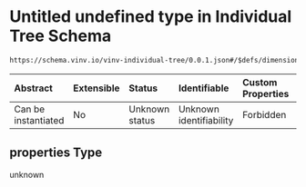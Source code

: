 # Untitled undefined type in Individual Tree Schema

```txt
https://schema.vinv.io/vinv-individual-tree/0.0.1.json#/$defs/dimension_at_height/properties
```



| Abstract            | Extensible | Status         | Identifiable            | Custom Properties | Additional Properties | Access Restrictions | Defined In                                                                                                     |
| :------------------ | :--------- | :------------- | :---------------------- | :---------------- | :-------------------- | :------------------ | :------------------------------------------------------------------------------------------------------------- |
| Can be instantiated | No         | Unknown status | Unknown identifiability | Forbidden         | Allowed               | none                | [dereferenced.doc.json\*](../../../../vinv-schemas/vinv-tree/out/dereferenced.doc.json "open original schema") |

## properties Type

unknown
